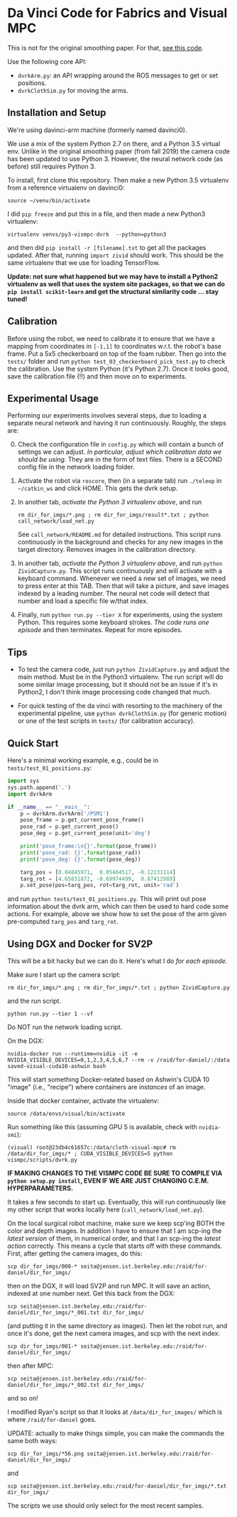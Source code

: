 # Da Vinci Code for Fabrics and Visual MPC

This is not for the original smoothing paper. For that, [see this code][1].

Use the following core API:

- `dvrkArm.py`: an API wrapping around the ROS messages to get or set positions.
- `dvrkClothSim.py` for moving the arms.


## Installation and Setup

We're using davinci-arm machine (formerly named davinci0).

We use a mix of the system Python 2.7 on there, and a Python 3.5 virtual env.
Unlike in the original smoothing paper (from fall 2019) the camera code has
been updated to use Python 3. However, the neural network code (as before)
still requires Python 3.

To install, first clone this repository. Then make a new Python 3.5 virtualenv
from a reference virtualenv on davinci0:

```
source ~/venv/bin/activate
```

I did `pip freeze` and put this in a file, and then made a new Python3 virtualenv:

```
virtualenv venvs/py3-vismpc-dvrk  --python=python3
```

and then did `pip install -r [filename].txt` to get all the packages updated.
After that, running `import zivid` should work. This should be the same
virtualenv that we use for loading TensorFlow.

**Update: not sure what happened but we may have to install a Python2
virtualenv as well that uses the system site packages, so that we can do `pip
install scikit-learn` and get the structural similarity code ... stay tuned!**

## Calibration

Before using the robot, we need to calibrate it to ensure that we have a
mapping from coordinates in `[-1,1]` to coordinates w.r.t. the robot's base
frame. Put a 5x5 checkerboard on top of the foam rubber. Then go into the
`tests/` folder and run `python test_03_checkerboard_pick_test.py` to check the
calibration. Use the system Python (it's Python 2.7). Once it looks good, save
the calibration file (!!) and then move on to experiments.

## Experimental Usage

Performing our experiments involves several steps, due to loading a separate
neural network and having it run continuously. Roughly, the steps are:

0. Check the configuration file in `config.py` which will contain a bunch of
settings we can adjust. *In particular, adjust which calibration data we should
be using*. They are in the form of text files. There is a SECOND config file in
the network loading folder.

1. Activate the robot via `roscore`, then (in a separate tab) run `./teleop` in
`~/catkin_ws` and click HOME. This gets the dvrk setup.

2. In another tab, *activate the Python 3 virtualenv above*, and run

   ```
   rm dir_for_imgs/*.png ; rm dir_for_imgs/result*.txt ; python call_network/load_net.py
   ```
   See `call_network/README.md` for detailed instructions.  This script runs
   continuously in the background and checks for any new images in the target
   directory. Removes images in the calibration directory.

3. In another tab, *activate the Python 3 virtualenv above*, and run `python
ZividCapture.py`. This script runs continuously and will activate with a
keyboard command. Whenever we need a new set of images, we need to press enter
at this TAB. Then that will take a picture, and save images indexed by a
leading number. The neural net code will detect that number and load a specific
file w/that index.

4. Finally, run `python run.py --tier X` for experiments, using the system
Python. This requires some keyboard strokes. *The code runs one episode* and
then terminates.  Repeat for more episodes.

## Tips

- To test the camera code, just run `python ZividCapture.py` and adjust the
  main method. Must be in the Python3 virtualenv. The run script will do some
  similar image processing, but it should not be an issue if it's in Python2, I
  don't think image processing code changed that much.

- For quick testing of the da vinci with resorting to the machinery of the
  experimental pipeline, use `python dvrkClothSim.py` (for generic motion) or
  one of the test scripts in `tests/` (for calibration accuracy).


## Quick Start

Here's a minimal working example, e.g., could be in `tests/test_01_positions.py`:

```python
import sys
sys.path.append('.')
import dvrkArm

if __name__ == "__main__":
    p = dvrkArm.dvrkArm('/PSM1')
    pose_frame = p.get_current_pose_frame()
    pose_rad = p.get_current_pose()
    pose_deg = p.get_current_pose(unit='deg')

    print('pose_frame:\n{}'.format(pose_frame))
    print('pose_rad: {}'.format(pose_rad))
    print('pose_deg: {}'.format(pose_deg))

    targ_pos = [0.04845971,  0.05464517, -0.12231114]
    targ_rot = [4.65831872, -0.69974499,  0.87412989]
    p.set_pose(pos=targ_pos, rot=targ_rot, unit='rad')
```

and run `python tests/test_01_positions.py`. This will print out pose
information about the dvrk arm, which can then be used to hard code some
actions. For example, above we show how to set the pose of the arm given
pre-computed `targ_pos` and `targ_rot`.



## Using DGX and Docker for SV2P

This will be a bit hacky but we can do it. Here's what I do *for each episode*.

Make sure I start up the camera script:

```
rm dir_for_imgs/*.png ; rm dir_for_imgs/*.txt ; python ZividCapture.py
```

and the run script.

```
python run.py --tier 1 --vf
```

Do NOT run the network loading script.

On the DGX:

```
nvidia-docker run --runtime=nvidia -it -e NVIDIA_VISIBLE_DEVICES=0,1,2,3,4,5,6,7 --rm -v /raid/for-daniel/:/data saved-visual-cuda10-ashwin bash
```

This will start something Docker-related based on Ashwin's CUDA 10 "image"
(i.e., "recipe") where containers are *instances* of an image.

Inside that docker container, activate the virtualenv:

```
source /data/envs/visual/bin/activate
```

Run something like this (assuming GPU 5 is available, check with `nvidia-smi`):

```
(visual) root@23db4c61657c:/data/cloth-visual-mpc# rm /data/dir_for_imgs/* ; CUDA_VISIBLE_DEVICES=5 python vismpc/scripts/dvrk.py
```

**IF MAKING CHANGES TO THE VISMPC CODE BE SURE TO COMPILE VIA `python setup.py
install`, EVEN IF WE ARE JUST CHANGING C.E.M. HYPERPARAMETERS.**

It takes a few seconds to start up. Eventually, this will run continuously like
my other script that works locally here (`call_network/load_net.py`).

On the local surgical robot machine, make sure we keep scp'ing BOTH the color
and depth images. In addition I have to ensure that I am scp-ing the *latest
version* of them, in numerical order, and that I an scp-ing the *latest action*
correctly. This means a cycle that starts off with these commands. First, after
getting the camera images, do this:

```
scp dir_for_imgs/000-* seita@jensen.ist.berkeley.edu:/raid/for-daniel/dir_for_imgs/
```

then on the DGX, it will load SV2P and run MPC. It will save an action, indexed
at one number next. Get this back from the DGX:

```
scp seita@jensen.ist.berkeley.edu:/raid/for-daniel/dir_for_imgs/*_001.txt dir_for_imgs/
```

(and putting it in the same directory as images).  Then let the robot run, and
once it's done, get the next camera images, and scp with the next index:

```
scp dir_for_imgs/001-* seita@jensen.ist.berkeley.edu:/raid/for-daniel/dir_for_imgs/
```

then after MPC:

```
scp seita@jensen.ist.berkeley.edu:/raid/for-daniel/dir_for_imgs/*_002.txt dir_for_imgs/
```

and so on!

I modified Ryan's script so that it looks at `/data/dir_for_images/` which is
where `/raid/for-daniel` goes.

UPDATE: actually to make things simple, you can make the commands the same both ways:


```
scp dir_for_imgs/*56.png seita@jensen.ist.berkeley.edu:/raid/for-daniel/dir_for_imgs/
```

and

```
scp seita@jensen.ist.berkeley.edu:/raid/for-daniel/dir_for_imgs/*.txt dir_for_imgs/
```

The scripts we use should only select for the most recent samples.

[1]:https://github.com/BerkeleyAutomation/dvrk_python
